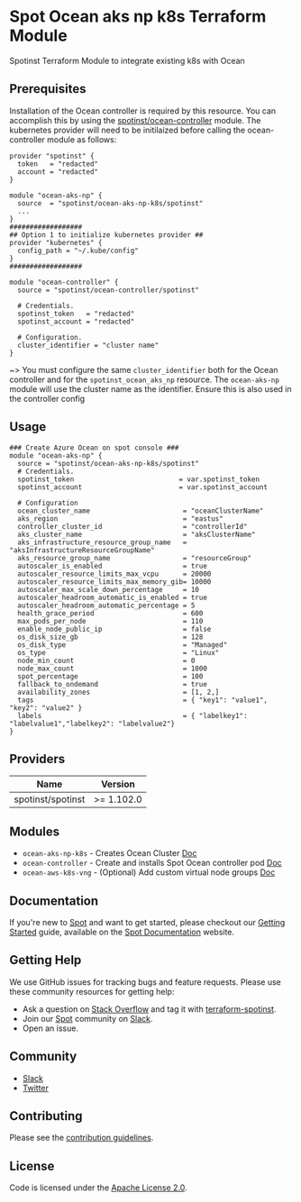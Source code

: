 # Spot Ocean aks np k8s Terraform Module

Spotinst Terraform Module to integrate existing k8s with Ocean

## Prerequisites

Installation of the Ocean controller is required by this resource. You can accomplish this by using the [spotinst/ocean-controller](https://registry.terraform.io/modules/spotinst/ocean-controller/spotinst) module. The kubernetes provider will need to be initilaized before calling the ocean-controller module as follows:

```hcl
provider "spotinst" {
  token   = "redacted"
  account = "redacted"
}

module "ocean-aks-np" {
  source  = "spotinst/ocean-aks-np-k8s/spotinst"
  ...
}
##################
## Option 1 to initialize kubernetes provider ##
provider "kubernetes" {
  config_path = "~/.kube/config"
}
##################

module "ocean-controller" {
  source = "spotinst/ocean-controller/spotinst"

  # Credentials.
  spotinst_token   = "redacted"
  spotinst_account = "redacted"

  # Configuration.
  cluster_identifier = "cluster name"
}
```

~> You must configure the same `cluster_identifier` both for the Ocean controller and for the `spotinst_ocean_aks_np` resource. The `ocean-aks-np` module will use the cluster name as the identifier. Ensure this is also used in the controller config

## Usage

```hcl
### Create Azure Ocean on spot console ###
module "ocean-aks-np" {
  source = "spotinst/ocean-aks-np-k8s/spotinst"
  # Credentials.
  spotinst_token                          = var.spotinst_token
  spotinst_account                        = var.spotinst_account

  # Configuration
  ocean_cluster_name                       = "oceanClusterName"
  aks_region                               = "eastus"
  controller_cluster_id                    = "controllerId"
  aks_cluster_name                         = "aksClusterName"
  aks_infrastructure_resource_group_name   = "aksInfrastructureResourceGroupName"
  aks_resource_group_name                  = "resourceGroup"
  autoscaler_is_enabled                    = true
  autoscaler_resource_limits_max_vcpu      = 20000
  autoscaler_resource_limits_max_memory_gib= 10000
  autoscaler_max_scale_down_percentage     = 10
  autoscaler_headroom_automatic_is_enabled = true
  autoscaler_headroom_automatic_percentage = 5
  health_grace_period                      = 600
  max_pods_per_node                        = 110
  enable_node_public_ip                    = false
  os_disk_size_gb                          = 128
  os_disk_type                             = "Managed"
  os_type                                  = "Linux"
  node_min_count                           = 0
  node_max_count                           = 1000
  spot_percentage                          = 100
  fallback_to_ondemand                     = true
  availability_zones                       = [1, 2,]
  tags                                     = { "key1": "value1", "key2": "value2" }
  labels                                   = { "labelkey1": "labelvalue1","labelkey2": "labelvalue2"}
}
```

## Providers

| Name | Version |
|------|---------|
| spotinst/spotinst | >= 1.102.0 |

## Modules
* `ocean-aks-np-k8s` - Creates Ocean Cluster [Doc](https://registry.terraform.io/modules/spotinst/ocean-aks-np-k8s/spotinst/latest)
* `ocean-controller` - Create and installs Spot Ocean controller pod [Doc](https://registry.terraform.io/modules/spotinst/ocean-controller/spotinst/latest)
* `ocean-aws-k8s-vng` - (Optional) Add custom virtual node groups [Doc](https://registry.terraform.io/modules/spotinst/ocean-aks-np-k8s-vng/spotinst/latest)

## Documentation

If you're new to [Spot](https://spot.io/) and want to get started, please checkout our [Getting Started](https://docs.spot.io/connect-your-cloud-provider/) guide, available on the [Spot Documentation](https://docs.spot.io/) website.

## Getting Help

We use GitHub issues for tracking bugs and feature requests. Please use these community resources for getting help:

- Ask a question on [Stack Overflow](https://stackoverflow.com/) and tag it with [terraform-spotinst](https://stackoverflow.com/questions/tagged/terraform-spotinst/).
- Join our [Spot](https://spot.io/) community on [Slack](http://slack.spot.io/).
- Open an issue.

## Community

- [Slack](http://slack.spot.io/)
- [Twitter](https://twitter.com/spot_hq/)

## Contributing

Please see the [contribution guidelines](.github/CONTRIBUTING.md).

## License

Code is licensed under the [Apache License 2.0](LICENSE).
